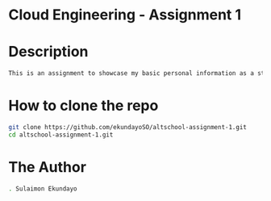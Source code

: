 # Cloud Engineering - Assignment 1

# Description
```bash
This is an assignment to showcase my basic personal information as a student in cloud engineering program.
```

# How to clone the repo
```bash
git clone https://github.com/ekundayoSO/altschool-assignment-1.git
cd altschool-assignment-1.git
```

# The Author
```bash
. Sulaimon Ekundayo
```